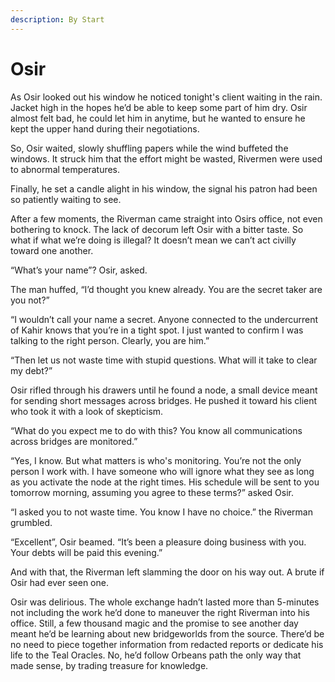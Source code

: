 ```yaml
---
description: By Start
---
```


# Osir

As Osir looked out his window he noticed tonight's client waiting in the rain. Jacket high in the hopes he’d be able to keep some part of him dry. Osir almost felt bad, he could let him in anytime, but he wanted to ensure he kept the upper hand during their negotiations.&#x20;

So, Osir waited, slowly shuffling papers while the wind buffeted the windows. It struck him that the effort might be wasted, Rivermen were used to abnormal temperatures.&#x20;

Finally, he set a candle alight in his window, the signal his patron had been so patiently waiting to see.&#x20;

After a few moments, the Riverman came straight into Osirs office, not even bothering to knock. The lack of decorum left Osir with a bitter taste. So what if what we’re doing is illegal? It doesn’t mean we can’t act civilly toward one another.&#x20;

“What’s your name”? Osir, asked.&#x20;

The man huffed, “I’d thought you knew already. You are the secret taker are you not?”&#x20;

“I wouldn’t call your name a secret. Anyone connected to the undercurrent of Kahir knows that you’re in a tight spot. I just wanted to confirm I was talking to the right person. Clearly, you are him.”&#x20;

“Then let us not waste time with stupid questions. What will it take to clear my debt?”&#x20;

Osir rifled through his drawers until he found a node, a small device meant for sending short messages across bridges. He pushed it toward his client who took it with a look of skepticism.&#x20;

“What do you expect me to do with this? You know all communications across bridges are monitored.”&#x20;

“Yes, I know. But what matters is who's monitoring. You’re not the only person I work with. I have someone who will ignore what they see as long as you activate the node at the right times. His schedule will be sent to you tomorrow morning, assuming you agree to these terms?” asked Osir.&#x20;

“I asked you to not waste time. You know I have no choice.” the Riverman grumbled.&#x20;

“Excellent”, Osir beamed. “It’s been a pleasure doing business with you. Your debts will be paid this evening.”&#x20;

And with that, the Riverman left slamming the door on his way out. A brute if Osir had ever seen one.&#x20;

Osir was delirious. The whole exchange hadn’t lasted more than 5-minutes not including the work he’d done to maneuver the right Riverman into his office. Still, a few thousand magic and the promise to see another day meant he’d be learning about new bridgeworlds from the source. There’d be no need to piece together information from redacted reports or dedicate his life to the Teal Oracles. No, he’d follow Orbeans path the only way that made sense, by trading treasure for knowledge.
